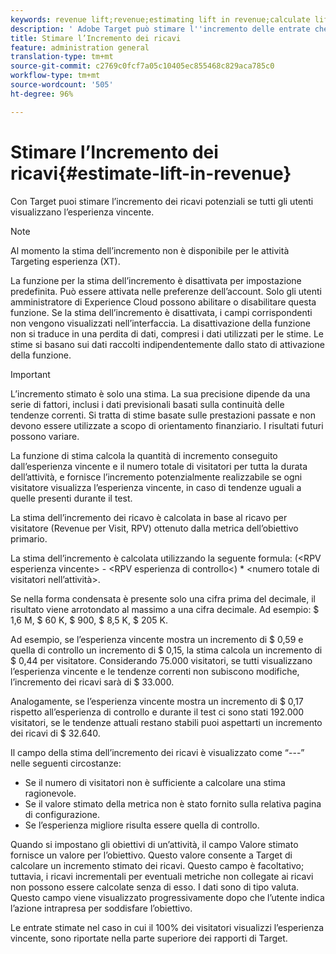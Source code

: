 ```yaml
---
keywords: revenue lift;revenue;estimating lift in revenue;calculate lift;estimated value
description: ' Adobe Target può stimare l''incremento delle entrate che si otterrebbe se tutti gli utenti visualizzassero l''esperienza vincente.'
title: Stimare l’Incremento dei ricavi
feature: administration general
translation-type: tm+mt
source-git-commit: c2769c0fcf7a05c10405ec855468c829aca785c0
workflow-type: tm+mt
source-wordcount: '505'
ht-degree: 96%

---
```



# Stimare l’Incremento dei ricavi{#estimate-lift-in-revenue}

Con Target puoi stimare l’incremento dei ricavi potenziali se tutti gli utenti visualizzano l’esperienza vincente.

>[!NOTE]
>
>Al momento la stima dell’incremento non è disponibile per le attività Targeting esperienza (XT).

La funzione per la stima dell’incremento è disattivata per impostazione predefinita. Può essere attivata nelle preferenze dell’account. Solo gli utenti amministratore di Experience Cloud possono abilitare o disabilitare questa funzione. Se la stima dell’incremento è disattivata, i campi corrispondenti non vengono visualizzati nell’interfaccia. La disattivazione della funzione non si traduce in una perdita di dati, compresi i dati utilizzati per le stime. Le stime si basano sui dati raccolti indipendentemente dallo stato di attivazione della funzione.

>[!IMPORTANT]
>
>L’incremento stimato è solo una stima. La sua precisione dipende da una serie di fattori, inclusi i dati previsionali basati sulla continuità delle tendenze correnti. Si tratta di stime basate sulle prestazioni passate e non devono essere utilizzate a scopo di orientamento finanziario. I risultati futuri possono variare.

La funzione di stima calcola la quantità di incremento conseguito dall’esperienza vincente e il numero totale di visitatori per tutta la durata dell’attività, e fornisce l’incremento potenzialmente realizzabile se ogni visitatore visualizza l’esperienza vincente, in caso di tendenze uguali a quelle presenti durante il test.

La stima dell’incremento dei ricavo è calcolata in base al ricavo per visitatore (Revenue per Visit, RPV) ottenuto dalla metrica dell’obiettivo primario.

La stima dell’incremento è calcolata utilizzando la seguente formula: (&lt;RPV esperienza vincente> - &lt;RPV esperienza di controllo&lt;) * &lt;numero totale di visitatori nell’attività>.

Se nella forma condensata è presente solo una cifra prima del decimale, il risultato viene arrotondato al massimo a una cifra decimale. Ad esempio: $ 1,6 M, $ 60 K, $ 900, $ 8,5 K, $ 205 K.

Ad esempio, se l’esperienza vincente mostra un incremento di $ 0,59 e quella di controllo un incremento di $ 0,15, la stima calcola un incremento di $ 0,44 per visitatore. Considerando 75.000 visitatori, se tutti visualizzano l’esperienza vincente e le tendenze correnti non subiscono modifiche, l’incremento dei ricavi sarà di $ 33.000.

Analogamente, se l’esperienza vincente mostra un incremento di $ 0,17 rispetto all’esperienza di controllo e durante il test ci sono stati 192.000 visitatori, se le tendenze attuali restano stabili puoi aspettarti un incremento dei ricavi di $ 32.640.

Il campo della stima dell’incremento dei ricavi è visualizzato come “---” nelle seguenti circostanze:

* Se il numero di visitatori non è sufficiente a calcolare una stima ragionevole.
* Se il valore stimato della metrica non è stato fornito sulla relativa pagina di configurazione.
* Se l’esperienza migliore risulta essere quella di controllo.

Quando si impostano gli obiettivi di un’attività, il campo Valore stimato fornisce un valore per l’obiettivo. Questo valore consente a Target di calcolare un incremento stimato dei ricavi. Questo campo è facoltativo; tuttavia, i ricavi incrementali per eventuali metriche non collegate ai ricavi non possono essere calcolate senza di esso. I dati sono di tipo valuta. Questo campo viene visualizzato progressivamente dopo che l’utente indica l’azione intrapresa per soddisfare l’obiettivo.

Le entrate stimate nel caso in cui il 100% dei visitatori visualizzi l’esperienza vincente, sono riportate nella parte superiore dei rapporti di Target.
